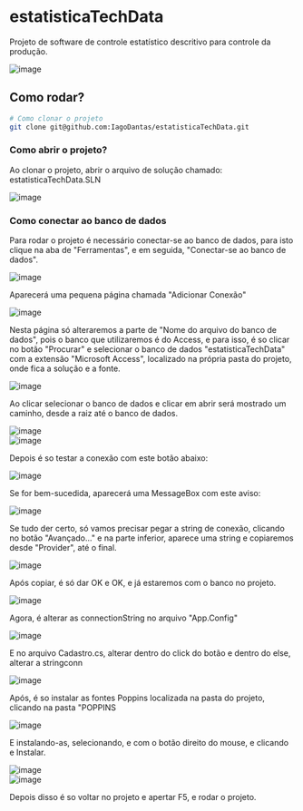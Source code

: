 # estatisticaTechData
Projeto de software de controle estatístico descritivo para controle da produção.

![image](https://user-images.githubusercontent.com/82843173/206286288-896cc85d-3e66-4fe2-ae3d-df0b13884d4d.png)


## Como rodar?

```bash
# Como clonar o projeto
git clone git@github.com:IagoDantas/estatisticaTechData.git
```

### Como abrir o projeto?

Ao clonar o projeto, abrir o arquivo de solução chamado: estatisticaTechData.SLN

![image](https://user-images.githubusercontent.com/82843173/206286579-e7ae9dfe-67be-4122-a9d2-2c2cb1f2a293.png)

### Como conectar ao banco de dados

Para rodar o projeto é necessário conectar-se ao banco de dados, para isto clique na aba de "Ferramentas", e em seguida, "Conectar-se ao banco de dados".

![image](https://user-images.githubusercontent.com/82843173/206287229-090951ff-0e0f-4f5c-b0e7-7d3b0a1b81c3.png)


Aparecerá uma pequena página chamada "Adicionar Conexão"

![image](https://user-images.githubusercontent.com/82843173/206286975-584845fc-eace-40b8-b72e-b1f1cb6fcb28.png)

Nesta página só alteraremos a parte de "Nome do arquivo do banco de dados", pois o banco que utilizaremos é do Access, e para isso, é so clicar no botão "Procurar" e selecionar o banco de dados "estatisticaTechData" com a extensão "Microsoft Access", localizado na própria pasta do projeto, onde fica a solução e a fonte.

![image](https://user-images.githubusercontent.com/82843173/206288744-a8c2bfb5-76a3-4ceb-a75a-e926d9f09ece.png)

Ao clicar selecionar o banco de dados e clicar em abrir será mostrado um caminho, desde a raiz até o banco de dados.

![image](https://user-images.githubusercontent.com/82843173/206288876-473cea54-a6d5-4d58-9834-47582c72055e.png)
<br/>
![image](https://user-images.githubusercontent.com/82843173/206288921-2c1da3e6-e473-4825-b335-25e64e9a7680.png)

Depois é so testar a conexão com este botão abaixo:

![image](https://user-images.githubusercontent.com/82843173/206289351-eb04a6ef-5aac-435b-a993-88afa30a22f7.png)

Se for bem-sucedida, aparecerá uma MessageBox com este aviso:

![image](https://user-images.githubusercontent.com/82843173/206289193-9aa6cbf0-b855-4258-b4cd-744778a59e0c.png)

Se tudo der certo, só vamos precisar pegar a string de conexão, clicando no botão "Avançado..." e na parte inferior, aparece uma string e copiaremos desde "Provider", até o final.

![image](https://user-images.githubusercontent.com/82843173/206291014-119b2722-e908-437e-9b0b-5088c14054db.png)

Após copiar, é só dar OK e OK, e já estaremos com o banco no projeto.

![image](https://user-images.githubusercontent.com/82843173/206291432-e6e54bca-2591-4631-9da0-0cb5d6dbcc9b.png)

Agora, é alterar as connectionString no arquivo "App.Config"

![image](https://user-images.githubusercontent.com/82843173/206291961-ef5e5a5a-c68e-4139-a34f-40cf9065f328.png)

E no arquivo Cadastro.cs, alterar dentro do click do botão e dentro do else, alterar a stringconn

![image](https://user-images.githubusercontent.com/82843173/206292407-0b8563f4-0564-4415-a283-bc0043ecee6e.png)

Após, é so instalar as fontes Poppins localizada na pasta do projeto, clicando na pasta "POPPINS

![image](https://user-images.githubusercontent.com/82843173/206292582-ba928dd4-1959-4e61-be78-45caf748a6b7.png)

E instalando-as, selecionando, e com o botão direito do mouse, e clicando e Instalar.

 ![image](https://user-images.githubusercontent.com/82843173/206293096-3e1bf312-c482-457d-8cfd-07a6f2813c1f.png)
<br/>
![image](https://user-images.githubusercontent.com/82843173/206293161-17d90e11-bb15-4e43-b245-19adad008f69.png)

Depois disso é so voltar no projeto e apertar F5, e rodar o projeto.
